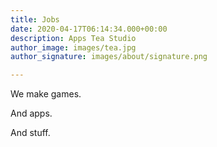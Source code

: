 ```yaml
---
title: Jobs
date: 2020-04-17T06:14:34.000+00:00
description: Apps Tea Studio
author_image: images/tea.jpg
author_signature: images/about/signature.png

---
```

We make games.

And apps.

And stuff.